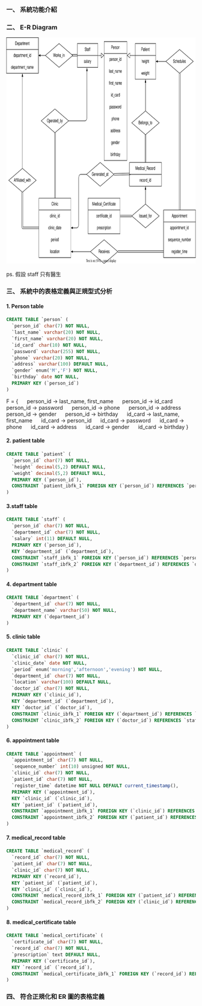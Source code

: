 ### 一、 系統功能介紹

### 二、 E-R Diagram

<img src="er-diagram.svg" width="800" height="600" alt="E-R Diagram">

ps. 假設 staff 只有醫生

### 三、 系統中的表格定義與正規型式分析

#### 1. Person table

```sql
CREATE TABLE `person` (
  `person_id` char(7) NOT NULL,
  `last_name` varchar(20) NOT NULL,
  `first_name` varchar(20) NOT NULL,
  `id_card` char(10) NOT NULL,
  `password` varchar(255) NOT NULL,
  `phone` varchar(20) NOT NULL,
  `address` varchar(100) DEFAULT NULL,
  `gender` enum('M','F') NOT NULL,
  `birthday` date NOT NULL,
  PRIMARY KEY (`person_id`)
) 
```
F = {
  &nbsp;&nbsp;&nbsp;&nbsp;  person_id $\rightarrow$ last_name, first_name
  &nbsp;&nbsp;&nbsp;&nbsp;  person_id $\rightarrow$ id_card 
  &nbsp;&nbsp;&nbsp;&nbsp;  person_id $\rightarrow$ password
  &nbsp;&nbsp;&nbsp;&nbsp;  person_id $\rightarrow$ phone
  &nbsp;&nbsp;&nbsp;&nbsp;  person_id $\rightarrow$ address
  &nbsp;&nbsp;&nbsp;&nbsp;  person_id $\rightarrow$ gender
  &nbsp;&nbsp;&nbsp;&nbsp;  person_id $\rightarrow$ birthday
  &nbsp;&nbsp;&nbsp;&nbsp;  id_card $\rightarrow$ last_name, first_name
  &nbsp;&nbsp;&nbsp;&nbsp;  id_card $\rightarrow$ person_id
  &nbsp;&nbsp;&nbsp;&nbsp;  id_card $\rightarrow$ password
  &nbsp;&nbsp;&nbsp;&nbsp;  id_card $\rightarrow$ phone
  &nbsp;&nbsp;&nbsp;&nbsp;  id_card $\rightarrow$ address
  &nbsp;&nbsp;&nbsp;&nbsp;  id_card $\rightarrow$ gender
  &nbsp;&nbsp;&nbsp;&nbsp;  id_card $\rightarrow$ birthday
}

#### 2. patient table

```sql
CREATE TABLE `patient` (
  `person_id` char(7) NOT NULL,
  `height` decimal(5,2) DEFAULT NULL,
  `weight` decimal(5,2) DEFAULT NULL,
  PRIMARY KEY (`person_id`),
  CONSTRAINT `patient_ibfk_1` FOREIGN KEY (`person_id`) REFERENCES `person` (`person_id`)
)
```

#### 3.staff table

```sql
CREATE TABLE `staff` (
  `person_id` char(7) NOT NULL,
  `department_id` char(7) NOT NULL,
  `salary` int(11) DEFAULT NULL,
  PRIMARY KEY (`person_id`),
  KEY `department_id` (`department_id`),
  CONSTRAINT `staff_ibfk_1` FOREIGN KEY (`person_id`) REFERENCES `person` (`person_id`),
  CONSTRAINT `staff_ibfk_2` FOREIGN KEY (`department_id`) REFERENCES `department` (`department_id`)
)
```

#### 4. department table

```sql
CREATE TABLE `department` (
  `department_id` char(7) NOT NULL,
  `department_name` varchar(50) NOT NULL,
  PRIMARY KEY (`department_id`)
)
```

#### 5. clinic table

```sql
CREATE TABLE `clinic` (
  `clinic_id` char(7) NOT NULL,
  `clinic_date` date NOT NULL,
  `period` enum('morning','afternoon','evening') NOT NULL,
  `department_id` char(7) NOT NULL,
  `location` varchar(100) DEFAULT NULL,
  `doctor_id` char(7) NOT NULL,
  PRIMARY KEY (`clinic_id`),
  KEY `department_id` (`department_id`),
  KEY `doctor_id` (`doctor_id`),
  CONSTRAINT `clinic_ibfk_1` FOREIGN KEY (`department_id`) REFERENCES `department` (`department_id`),
  CONSTRAINT `clinic_ibfk_2` FOREIGN KEY (`doctor_id`) REFERENCES `staff` (`person_id`)
)
```

#### 6. appointment table

```sql
CREATE TABLE `appointment` (
  `appointment_id` char(7) NOT NULL,
  `sequence_number` int(10) unsigned NOT NULL,
  `clinic_id` char(7) NOT NULL,
  `patient_id` char(7) NOT NULL,
  `register_time` datetime NOT NULL DEFAULT current_timestamp(),
  PRIMARY KEY (`appointment_id`),
  KEY `clinic_id` (`clinic_id`),
  KEY `patient_id` (`patient_id`),
  CONSTRAINT `appointment_ibfk_1` FOREIGN KEY (`clinic_id`) REFERENCES `clinic` (`clinic_id`),
  CONSTRAINT `appointment_ibfk_2` FOREIGN KEY (`patient_id`) REFERENCES `patient` (`person_id`)
)
```

#### 7. medical_record table

```sql
CREATE TABLE `medical_record` (
  `record_id` char(7) NOT NULL,
  `patient_id` char(7) NOT NULL,
  `clinic_id` char(7) NOT NULL,
  PRIMARY KEY (`record_id`),
  KEY `patient_id` (`patient_id`),
  KEY `clinic_id` (`clinic_id`),
  CONSTRAINT `medical_record_ibfk_1` FOREIGN KEY (`patient_id`) REFERENCES `patient` (`person_id`),
  CONSTRAINT `medical_record_ibfk_2` FOREIGN KEY (`clinic_id`) REFERENCES `clinic` (`clinic_id`)
)
```

#### 8. medical_certificate table

```sql
CREATE TABLE `medical_certificate` (
  `certificate_id` char(7) NOT NULL,
  `record_id` char(7) NOT NULL,
  `prescription` text DEFAULT NULL,
  PRIMARY KEY (`certificate_id`),
  KEY `record_id` (`record_id`),
  CONSTRAINT `medical_certificate_ibfk_1` FOREIGN KEY (`record_id`) REFERENCES `medical_record` (`record_id`)
)
```

### 四、 符合正規化和 ER 圖的表格定義